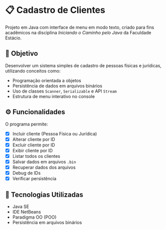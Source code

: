 # 📋 Cadastro de Clientes

Projeto em Java com interface de menu em modo texto, criado para fins acadêmicos na disciplina *Iniciando o Caminho pelo Java* da Faculdade Estácio.

## 🎯 Objetivo

Desenvolver um sistema simples de cadastro de pessoas físicas e jurídicas, utilizando conceitos como:

- Programação orientada a objetos
- Persistência de dados em arquivos binários
- Uso de classes `Scanner`, `Serializable` e API `Stream`
- Estrutura de menu interativo no console

## ⚙️ Funcionalidades

O programa permite:

- [x] Incluir cliente (Pessoa Física ou Jurídica)
- [x] Alterar cliente por ID
- [x] Excluir cliente por ID
- [x] Exibir cliente por ID
- [x] Listar todos os clientes
- [x] Salvar dados em arquivos `.bin`
- [x] Recuperar dados dos arquivos
- [x] Debug de IDs
- [x] Verificar persistência

## 🧱 Tecnologias Utilizadas

- Java SE
- IDE NetBeans
- Paradigma OO (POO)
- Persistência em arquivos binários



